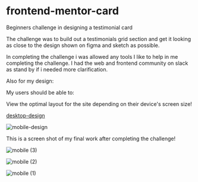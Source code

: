 # frontend-mentor-card
Beginners challenge in designing a testimonial card


The challenge was to build out a testimonials grid section and get it looking as close to the design shown on figma and sketch as possible.

In completing the challenge i was allowed any tools I like to help in me completing the challenge. I had the web and frontend community on slack as stand by if i needed more clarification.

Also for my design:

My users should be able to:

View the optimal layout for the site depending on their device's screen size!

[desktop-design](https://user-images.githubusercontent.com/98228085/171516532-5eec7461-c05a-428b-ab79-e743481bddef.jpg)

![mobile-design](https://user-images.githubusercontent.com/98228085/171516559-db523b1f-636e-4004-a539-14609e072d93.jpg)


This is a screen shot of my final work after completing the challenge!


![mobile (3)](https://user-images.githubusercontent.com/98228085/171516937-f0fb9688-654f-4d52-a1e1-ff12fef6ba8e.png)

![mobile (2)](https://user-images.githubusercontent.com/98228085/171516958-4bef65f9-321a-43dd-a609-95d3d60ec4a8.png)

![mobile (1)](https://user-images.githubusercontent.com/98228085/171516988-8fc1337a-104e-4cbe-a085-aea0739445c7.png)
